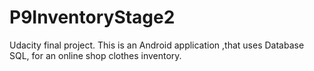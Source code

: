 # P9InventoryStage2
Udacity final project.
This is an Android application ,that uses  Database SQL, for an online shop clothes inventory.

